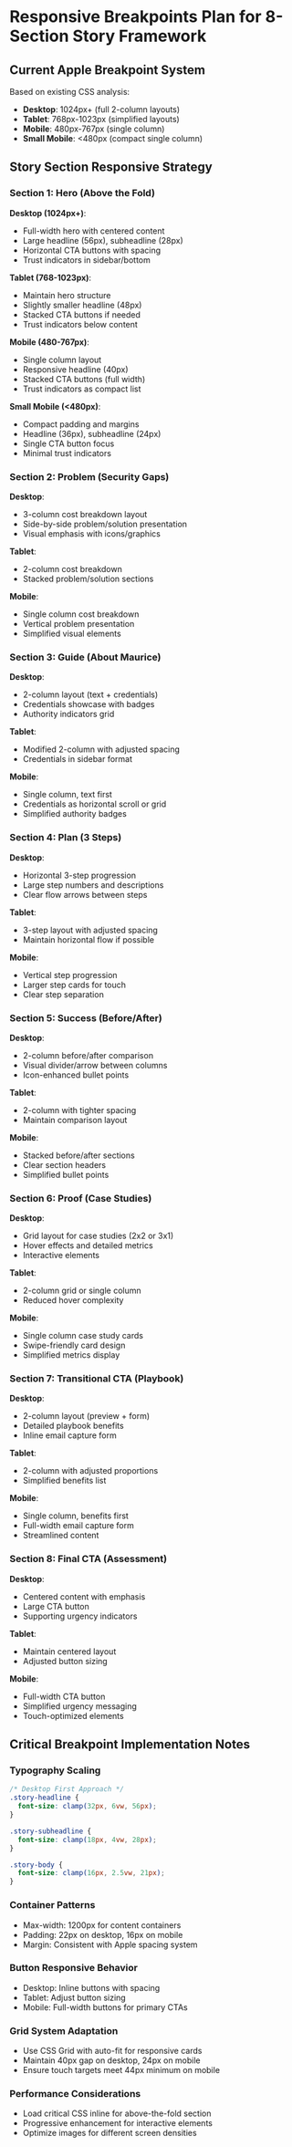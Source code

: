 # Responsive Breakpoints Plan for 8-Section Story Framework

## Current Apple Breakpoint System
Based on existing CSS analysis:
- **Desktop**: 1024px+ (full 2-column layouts)
- **Tablet**: 768px-1023px (simplified layouts)
- **Mobile**: 480px-767px (single column)
- **Small Mobile**: <480px (compact single column)

## Story Section Responsive Strategy

### Section 1: Hero (Above the Fold)
**Desktop (1024px+)**:
- Full-width hero with centered content
- Large headline (56px), subheadline (28px)
- Horizontal CTA buttons with spacing
- Trust indicators in sidebar/bottom

**Tablet (768-1023px)**:
- Maintain hero structure
- Slightly smaller headline (48px)
- Stacked CTA buttons if needed
- Trust indicators below content

**Mobile (480-767px)**:
- Single column layout
- Responsive headline (40px)
- Stacked CTA buttons (full width)
- Trust indicators as compact list

**Small Mobile (<480px)**:
- Compact padding and margins
- Headline (36px), subheadline (24px)
- Single CTA button focus
- Minimal trust indicators

### Section 2: Problem (Security Gaps)
**Desktop**: 
- 3-column cost breakdown layout
- Side-by-side problem/solution presentation
- Visual emphasis with icons/graphics

**Tablet**:
- 2-column cost breakdown
- Stacked problem/solution sections

**Mobile**:
- Single column cost breakdown
- Vertical problem presentation
- Simplified visual elements

### Section 3: Guide (About Maurice)
**Desktop**:
- 2-column layout (text + credentials)
- Credentials showcase with badges
- Authority indicators grid

**Tablet**:
- Modified 2-column with adjusted spacing
- Credentials in sidebar format

**Mobile**:
- Single column, text first
- Credentials as horizontal scroll or grid
- Simplified authority badges

### Section 4: Plan (3 Steps)
**Desktop**:
- Horizontal 3-step progression
- Large step numbers and descriptions
- Clear flow arrows between steps

**Tablet**:
- 3-step layout with adjusted spacing
- Maintain horizontal flow if possible

**Mobile**:
- Vertical step progression
- Larger step cards for touch
- Clear step separation

### Section 5: Success (Before/After)
**Desktop**:
- 2-column before/after comparison
- Visual divider/arrow between columns
- Icon-enhanced bullet points

**Tablet**:
- 2-column with tighter spacing
- Maintain comparison layout

**Mobile**:
- Stacked before/after sections
- Clear section headers
- Simplified bullet points

### Section 6: Proof (Case Studies)
**Desktop**:
- Grid layout for case studies (2x2 or 3x1)
- Hover effects and detailed metrics
- Interactive elements

**Tablet**:
- 2-column grid or single column
- Reduced hover complexity

**Mobile**:
- Single column case study cards
- Swipe-friendly card design
- Simplified metrics display

### Section 7: Transitional CTA (Playbook)
**Desktop**:
- 2-column layout (preview + form)
- Detailed playbook benefits
- Inline email capture form

**Tablet**:
- 2-column with adjusted proportions
- Simplified benefits list

**Mobile**:
- Single column, benefits first
- Full-width email capture form
- Streamlined content

### Section 8: Final CTA (Assessment)
**Desktop**:
- Centered content with emphasis
- Large CTA button
- Supporting urgency indicators

**Tablet**:
- Maintain centered layout
- Adjusted button sizing

**Mobile**:
- Full-width CTA button
- Simplified urgency messaging
- Touch-optimized elements

## Critical Breakpoint Implementation Notes

### Typography Scaling
```css
/* Desktop First Approach */
.story-headline {
  font-size: clamp(32px, 6vw, 56px);
}

.story-subheadline {
  font-size: clamp(18px, 4vw, 28px);
}

.story-body {
  font-size: clamp(16px, 2.5vw, 21px);
}
```

### Container Patterns
- Max-width: 1200px for content containers
- Padding: 22px on desktop, 16px on mobile
- Margin: Consistent with Apple spacing system

### Button Responsive Behavior
- Desktop: Inline buttons with spacing
- Tablet: Adjust button sizing
- Mobile: Full-width buttons for primary CTAs

### Grid System Adaptation
- Use CSS Grid with auto-fit for responsive cards
- Maintain 40px gap on desktop, 24px on mobile
- Ensure touch targets meet 44px minimum on mobile

### Performance Considerations
- Load critical CSS inline for above-the-fold section
- Progressive enhancement for interactive elements
- Optimize images for different screen densities